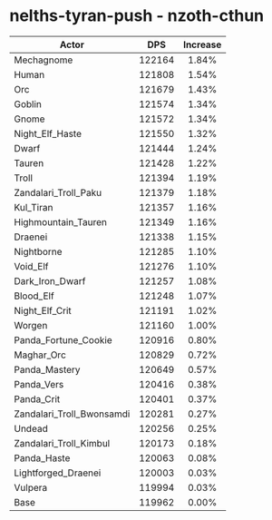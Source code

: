 # nelths-tyran-push - nzoth-cthun
| Actor | DPS | Increase |
|---|:---:|:---:|
|Mechagnome|122164|1.84%|
|Human|121808|1.54%|
|Orc|121679|1.43%|
|Goblin|121574|1.34%|
|Gnome|121572|1.34%|
|Night_Elf_Haste|121550|1.32%|
|Dwarf|121444|1.24%|
|Tauren|121428|1.22%|
|Troll|121394|1.19%|
|Zandalari_Troll_Paku|121379|1.18%|
|Kul_Tiran|121357|1.16%|
|Highmountain_Tauren|121349|1.16%|
|Draenei|121338|1.15%|
|Nightborne|121285|1.10%|
|Void_Elf|121276|1.10%|
|Dark_Iron_Dwarf|121257|1.08%|
|Blood_Elf|121248|1.07%|
|Night_Elf_Crit|121191|1.02%|
|Worgen|121160|1.00%|
|Panda_Fortune_Cookie|120916|0.80%|
|Maghar_Orc|120829|0.72%|
|Panda_Mastery|120649|0.57%|
|Panda_Vers|120416|0.38%|
|Panda_Crit|120401|0.37%|
|Zandalari_Troll_Bwonsamdi|120281|0.27%|
|Undead|120256|0.25%|
|Zandalari_Troll_Kimbul|120173|0.18%|
|Panda_Haste|120063|0.08%|
|Lightforged_Draenei|120003|0.03%|
|Vulpera|119994|0.03%|
|Base|119962|0.00%|
